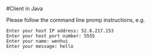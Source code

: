 #Client in Java

Please follow the command line promp instructions, e.g. 

```
Enter your host IP address: 52.6.217.153
Enter your host port number: 5555
Enter your name: wenhui
Enter your message: hello

```
